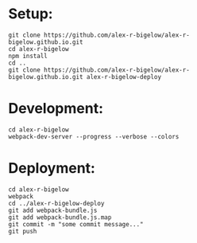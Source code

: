 Setup:
======
    git clone https://github.com/alex-r-bigelow/alex-r-bigelow.github.io.git
    cd alex-r-bigelow
    npm install
    cd ..
    git clone https://github.com/alex-r-bigelow/alex-r-bigelow.github.io.git alex-r-bigelow-deploy

Development:
============
    cd alex-r-bigelow
    webpack-dev-server --progress --verbose --colors

Deployment:
===========
    cd alex-r-bigelow
    webpack
    cd ../alex-r-bigelow-deploy
    git add webpack-bundle.js
    git add webpack-bundle.js.map
    git commit -m "some commit message..."
    git push
